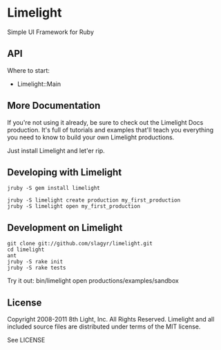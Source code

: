 # Limelight

Simple UI Framework for Ruby

## API

Where to start:

* Limelight::Main

## More Documentation

If you're not using it already, be sure to check out the Limelight Docs production.  It's full of tutorials and examples
that'll teach you everything you need to know to build your own Limelight productions.

Just install Limelight and let'er rip.

## Developing with Limelight
    jruby -S gem install limelight

    jruby -S limelight create production my_first_production
    jruby -S limelight open my_first_production

## Development on Limelight
    git clone git://github.com/slagyr/limelight.git
    cd limelight
    ant
    jruby -S rake init
    jruby -S rake tests

Try it out:
    bin/limelight open productions/examples/sandbox

## License

Copyright 2008-2011 8th Light, Inc. All Rights Reserved.
Limelight and all included source files are distributed under terms of the MIT license.

See LICENSE